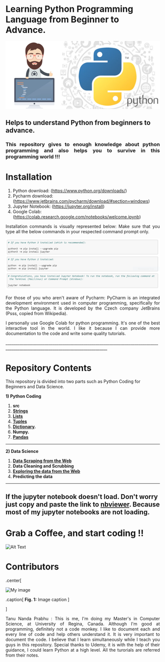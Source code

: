 # Learning Python Programming Language from Beginner to Advance.

<img src="Img/Python.jpeg" >

<h2> Helps to understand Python from beginners to advance. </h2> 
<h3 align = "justify"> This repository gives to enough knowledge about python programming and also helps you to survive in this programming world !!! </h3>

# Installation
1. Python download: (https://www.python.org/downloads/)
2. Pycharm download: (https://www.jetbrains.com/pycharm/download/#section=windows)
3. Jupyter Notebook: (https://jupyter.org/install)
4. Google Colab: (https://colab.research.google.com/notebooks/welcome.ipynb)
<p align="justify"> Installation commands is visually represented below: Make sure that you type all the below commands in your respected command prompt only.</p>

<img src="Img/Jupyter.PNG" >


<p align="justify"> For those of you who aren't aware of Pycharm: PyCharm is an integrated development environment used in computer programming, specifically for the Python language. It is developed by the Czech company JetBrains (Psss, copied from Wikipedia).</p>

<p align = "justify">I personally use Google Colab for python programming. It's one of the best interactive tool in the world. I like it because I can provide more documentation to the code and write some quality tutorials.</p>
__________________________________________________________________________________________________________________________________

# Repository Contents

This repository is divided into two parts such as Python Coding for Beginners and Data Science.

<b>1) Python Coding</b>
1. <b>src</b>
2. <b>[Strings](https://github.com/Tanu-N-Prabhu/Python/tree/master/Strings)</b>
3. <b>[Lists](https://github.com/Tanu-N-Prabhu/Python/tree/master/Lists)</b> 
4. <b>[Tuples](https://github.com/Tanu-N-Prabhu/Python/tree/master/Tuples)</b>
5. <b>[Dictionary](https://github.com/Tanu-N-Prabhu/Python/tree/master/Dictionary%20).</b>
6. <b>Numpy.</b>
7. <b>[Pandas](https://github.com/Tanu-N-Prabhu/Python/tree/master/Pandas)</b>

__________________________________________________________________________________________________________________________________

<b>2) Data Science</b>
1. <b> [Data Scraping from the Web](https://github.com/Tanu-N-Prabhu/Python/tree/master/Data%20Scraping%20from%20the%20Web)</b>
2. <b> Data Cleaning and Scrubbing</b>
3. <b> [Exploring the data from the Web](https://github.com/Tanu-N-Prabhu/Python/tree/master/Exploratory%20Data%20Analysis)</b>
4. <b> Predicting the data</b>

__________________________________________________________________________________________________________________________________


## If the jupyter notebook doesn't load. Don't worry just copy and paste the link to [nbviewer](https://nbviewer.jupyter.org). Because most of my jupyter notebooks are not loading.

# Grab a Coffee, and start coding !!

![Alt Text](https://media.giphy.com/media/elKDA2lfOXixJG68cJ/giphy.gif)


# Contributors

.center[

![My image](<img src="Img/Tanu.jpeg" >)

.caption[
**Fig. 1:** Image caption
]

]

<p align="justify"> Tanu Nanda Prabhu : This is me, I'm doing my Master's in Computer Science, at University of Regina, Canada. Although I'm good at programming, definitely not a code monkey. I like to document each and every line of code and help others understand it. It is very important to document the code. I believe that I learn simultaneously while I teach you guys in this repository. Special thanks to Udemy, it is with the help of their guidance, I could learn Python at a high level. All the turorials are referred from their notes.</p>
